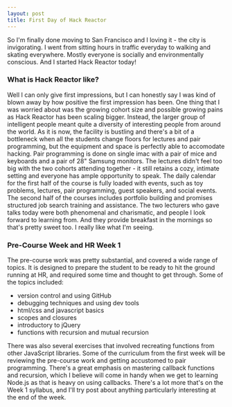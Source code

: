 ```yaml
---
layout: post
title: First Day of Hack Reactor
---
```


So I'm finally done moving to San Francisco and I loving it - the city is invigorating. I went from sitting hours in traffic everyday to walking and skating everywhere. Mostly everyone is socially and environmentally conscious. And I started Hack Reactor today!

### What is Hack Reactor like?

Well I can only give first impressions, but I can honestly say I was kind of blown away by how positive the first impression has been. One thing that I was worried about was the growing cohort size and possible growing pains as Hack Reactor has been scaling bigger. Instead, the larger group of intelligent people meant quite a diversity of interesting people from around the world. As it is now, the facility is bustling and there's a bit of a bottleneck when all the students change floors for lectures and pair programming, but the equipment and space is perfectly able to accomodate hacking. Pair programming is done on single imac with a pair of mice and keyboards and a pair of 28" Samsung monitors. The lectures didn't feel too big with the two cohorts attending together - it still retains a cozy, intimate setting and everyone has ample opportunity to speak. The daily calendar for the first half of the course is fully loaded with events, such as toy problems, lectures, pair programming, guest speakers, and social events. The second half of the courses includes portfolio building and promises structured job search training and assistance. The two lecturers who gave talks today were both phenomenal and charismatic, and people I look forward to learning from. And they provide breakfast in the mornings so that's pretty sweet too. I really like what I'm seeing.

### Pre-Course Week and HR Week 1 

The pre-course work was pretty substantial, and covered a wide range of topics. It is designed to prepare the student to be ready to hit the ground running at HR, and required some time and thought to get through. Some of the topics included:  

*  version control and using GitHub
*  debugging techniques and using dev tools
*  html/css and javascript basics
*  scopes and closures
*  introductory to jQuery
*  functions with recursion and mutual recursion

There was also several exercises that involved recreating functions from other JavaScript libraries. Some of the curriculum from the first week will be reviewing the pre-course work and getting accustomed to pair programming. There's a great emphasis on mastering callback functions and recursion, which I believe will come in handy when we get to learning Node.js as that is heavy on using callbacks. There's a lot more that's on the Week 1 syllabus, and I'll try post about anything particularly interesting at the end of the week.



